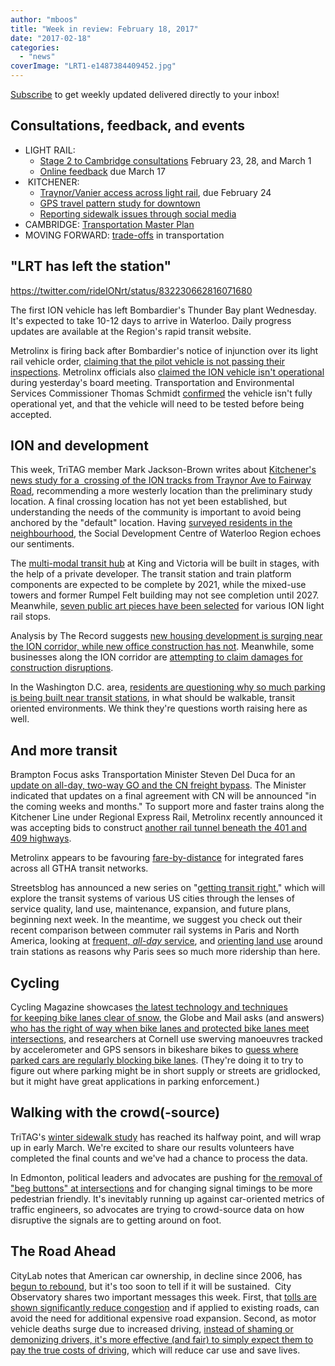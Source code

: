 ```yaml
---
author: "mboos"
title: "Week in review: February 18, 2017"
date: "2017-02-18"
categories: 
  - "news"
coverImage: "LRT1-e1487384409452.jpg"
---
```


[Subscribe](https://eepurl.com/4Mtkf) to get weekly updated delivered directly to your inbox!

## Consultations, feedback, and events

- LIGHT RAIL:
    - [Stage 2 to Cambridge consultations](https://rapidtransit.regionofwaterloo.ca/en/stage2ION/Public-Consultation-Documents.asp) February 23, 28, and March 1
    - [Online feedback](https://www.peakdemocracy.ca/portals/153/Issue_1796) due March 17
-  KITCHENER:
    - [Traynor/Vanier access across light rail](https://kitchener.ca/en/livinginkitchener/Trails.asp), due February 24
    - [GPS travel pattern study for downtown](https://www.wattrack.com/)
    - [Reporting sidewalk issues through social media](https://rhea.uwaterloo.ca/smartsidewalks/)
- CAMBRIDGE: [Transportation Master Plan](https://www.peakdemocracy.ca/portals/155/Issue_1740)
- MOVING FORWARD: [trade-offs](https://www.peakdemocracy.ca/portals/153/Issue_1747) in transportation

<!--more-->

## "LRT has left the station"

https://twitter.com/rideIONrt/status/832230662816071680

The first ION vehicle has left Bombardier's Thunder Bay plant Wednesday. It's expected to take 10-12 days to arrive in Waterloo. Daily progress updates are available at the Region's rapid transit website.

Metrolinx is firing back after Bombardier's notice of injunction over its light rail vehicle order, [claiming that the pilot vehicle is not passing their inspections](https://www.theglobeandmail.com/news/toronto/metrolinx-rejects-bombardiers-claims-of-laxity-in-wake-of-court-filing/article34025943/). Metrolinx officials also [claimed the ION vehicle isn't operational](https://youtu.be/CsVTkCA-Jnw?t=1h46m16s) during yesterday's board meeting. Transportation and Environmental Services Commissioner Thomas Schmidt [confirmed](https://www.thestar.com/news/gta/2017/02/17/metrolinx-to-bombardier-stop-blaming-others-for-your-mistakes.html) the vehicle isn't fully operational yet, and that the vehicle will need to be tested before being accepted.

## ION and development

This week, TriTAG member Mark Jackson-Brown writes about [Kitchener's news study for a  crossing of the ION tracks from Traynor Ave to Fairway Road](/blog/2017/02/16/fairway-ion-crossing-update/), recommending a more westerly location than the preliminary study location. A final crossing location has not yet been established, but understanding the needs of the community is important to avoid being anchored by the "default" location. Having [surveyed residents in the neighbourhood](https://www.waterlooregion.org/pedestrian-connection-traynor-to-fairway), the Social Development Centre of Waterloo Region echoes our sentiments.

The [multi-modal transit hub](https://www.waterloochronicle.ca/news-story/7141374-king-victoria-transit-hub-will-be-a-decade-out) at King and Victoria will be built in stages, with the help of a private developer. The transit station and train platform components are expected to be complete by 2021, while the mixed-use towers and former Rumpel Felt building may not see completion until 2027. Meanwhile, [seven public art pieces have been selected](https://www.cbc.ca/news/canada/kitchener-waterloo/ion-lrt-stop-art-displays-1.3982236) for various ION light rail stops.

Analysis by The Record suggests [new housing development is surging near the ION corridor, while new office construction has not](https://www.therecord.com/news-story/7138490-workplace-development-near-lrt-stations-lagging-home-building/). Meanwhile, some businesses along the ION corridor are [attempting to claim damages for construction disruptions](https://www.cbc.ca/news/canada/kitchener-waterloo/lrt-ion-legal-action-region-waterloo-1.3986519).

In the Washington D.C. area, [residents are questioning why so much parking is being built near transit stations](https://www.washingtonpost.com/local/trafficandcommuting/suburbs-turning-to-transit-rethink-their-beloved-parking/2017/02/17/59e1b5e2-eef0-11e6-b4ff-ac2cf509efe5_story.html?utm_term=.20c4e0a17848), in what should be walkable, transit oriented environments. We think they're questions worth raising here as well.

## And more transit

Brampton Focus asks Transportation Minister Steven Del Duca for an [update on all-day, two-way GO and the CN freight bypass](https://www.bramptonfocus.ca/all-day-two-way-go-update/). The Minister indicated that updates on a final agreement with CN will be announced "in the coming weeks and months." To support more and faster trains along the Kitchener Line under Regional Express Rail, Metrolinx recently announced it was accepting bids to construct [another rail tunnel beneath the 401 and 409 highways](https://www.infrastructureontario.ca/Request-for-Proposals-Issued-Highway-401-Rail-Tunnel/).

Metrolinx appears to be favouring [fare-by-distance](https://www.thestar.com/news/gta/2017/02/14/metrolinx-ponders-distance-based-transit-fares-right-across-the-region.html) for integrated fares across all GTHA transit networks.

Streetsblog has announced a new series on "[getting transit right](https://usa.streetsblog.org/2017/02/16/introducing-a-new-series-on-effective-transit-policy/)," which will explore the transit systems of various US cities through the lenses of service quality, land use, maintenance, expansion, and future plans, beginning next week. In the meantime, we suggest you check out their recent comparison between commuter rail systems in Paris and North America, looking at [frequent, _all-day_ service](https://usa.streetsblog.org/2017/02/13/what-american-commuter-rail-can-learn-from-paris/), and [orienting land use](https://usa.streetsblog.org/2017/02/15/what-american-commuter-rail-can-learn-from-paris-part-2/) around train stations as reasons why Paris sees so much more ridership than here.

## Cycling

Cycling Magazine showcases [the latest technology and techniques for keeping bike lanes clear of snow](https://cyclingmagazine.ca/sections/news/cutting-edge-winter-bike-lane-clearing/), the Globe and Mail asks (and answers) [who has the right of way when bike lanes and protected bike lanes meet intersections](https://beta.theglobeandmail.com/globe-drive/culture/commuting/who-has-the-right-of-way-in-designated-bike-lanes/article34015444/), and researchers at Cornell use swerving manoeuvres tracked by accelerometer and GPS sensors in bikeshare bikes to [guess where parked cars are regularly blocking bike lanes](https://tech.cornell.edu/news/how-to-reduce-urban-congestion-by-tracking-cyclists-movements). (They're doing it to try to figure out where parking might be in short supply or streets are gridlocked, but it might have great applications in parking enforcement.)

## Walking with the crowd(-source)

TriTAG's [winter sidewalk study](/blog/2016/12/09/snowed-in-with-bad-metrics/) has reached its halfway point, and will wrap up in early March. We're excited to share our results volunteers have completed the final counts and we've had a chance to process the data.

In Edmonton, political leaders and advocates are pushing for [the removal of "beg buttons" at intersections](https://edmontonjournal.com/news/local-news/pedestrian-shift-challenges-edmontons-beg-buttons-and-traffic-signals) and for changing signal timings to be more pedestrian friendly. It's inevitably running up against car-oriented metrics of traffic engineers, so advocates are trying to crowd-source data on how disruptive the signals are to getting around on foot.

## The Road Ahead

CityLab notes that American car ownership, in decline since 2006, has [begun to rebound](https://www.citylab.com/commute/2017/02/is-americas-love-affair-with-cars-on-the-rebound/516681/), but it's too soon to tell if it will be sustained.  City Observatory shares two important messages this week. First, that [tolls are shown significantly reduce congestion](https://cityobservatory.org/postcard-from-louisville-tolls-trump-traffic/) and if applied to existing roads, can avoid the need for additional expensive road expansion. Second, as motor vehicle deaths surge due to increased driving, [instead of shaming or demonizing drivers, it's more effective (and fair) to simply expect them to pay the true costs of driving](https://cityobservatory.org/lets-not-demonize-driving/), which will reduce car use and save lives.
